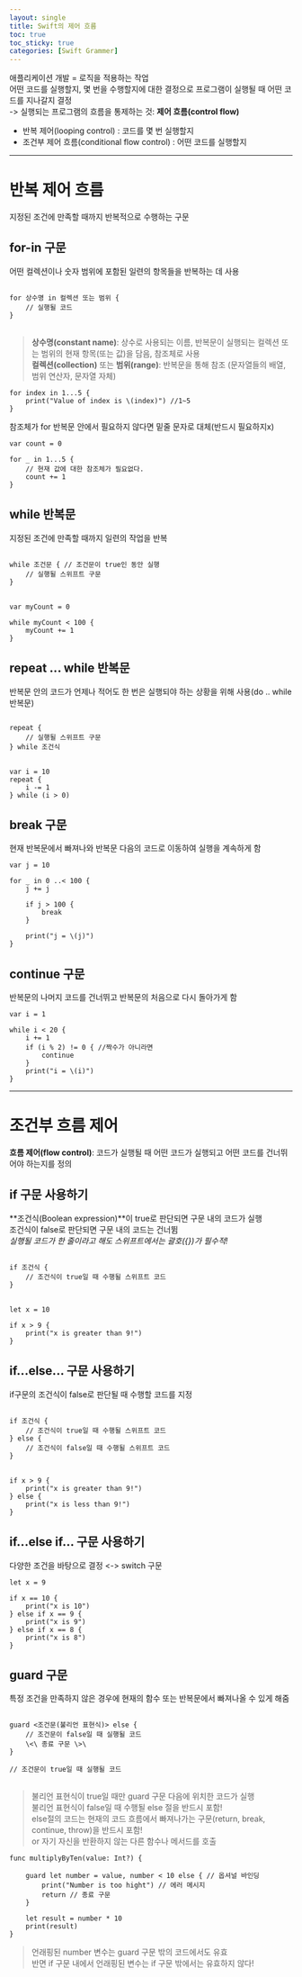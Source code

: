 ```yaml
---
layout: single
title: Swift의 제어 흐름
toc: true
toc_sticky: true
categories: [Swift Grammer]
---
```

 
애플리케이션 개발 = 로직을 적용하는 작업<br/>
어떤 코드를 실행할지, 몇 번을 수행할지에 대한 결정으로 프로그램이 실행될 때 어떤 코드를 지나갈지 결정<br/>
 -> 실행되는 프로그램의 흐름을 통제하는 것: **제어 흐름(control flow)**<br/>
* 반복 제어(looping control)
    : 코드를 몇 번 실행할지
* 조건부 제어 흐름(conditional flow control)
    : 어떤 코드를 실행할지
    
---------

# 반복 제어 흐름
지정된 조건에 만족할 때까지 반복적으로 수행하는 구문

## for-in 구문
어떤 컬렉션이나 숫자 범위에 포함된 일련의 항목들을 반복하는 데 사용
<pre>
<code>
for 상수명 in 컬렉션 또는 범위 {
    // 실행될 코드
}
</code>
</pre>
> **상수명(constant name)**: 상수로 사용되는 이름, 반복문이 실행되는 컬렉션 또는 범위의 현재 항목(또는 값)을 담음, 참조체로 사용<br/>
> **컬렉션(collection)** 또는 **범위(range)**: 반복문을 통해 참조 (문자열들의 배열, 범위 연산자, 문자열 자체)
```
for index in 1...5 {
    print("Value of index is \(index)") //1~5
}
```
참조체가 for 반복문 안에서 필요하지 않다면 밑줄 문자로 대체(반드시 필요하지x)
```
var count = 0

for _ in 1...5 {
    // 현재 값에 대한 참조체가 필요없다.
    count += 1
}
```

## while 반복문
지정된 조건에 만족할 때까지 일련의 작업을 반복
<pre>
<code>
while 조건문 { // 조건문이 true인 동안 실행
    // 실행될 스위프트 구문
}
</code>
</pre>
 
```
var myCount = 0

while myCount < 100 {
    myCount += 1
}
```

## repeat ... while 반복문
반복문 안의 코드가 언제나 적어도 한 번은 실행되야 하는 상황을 위해 사용(do .. while 반복문)
<pre>
<code>
repeat {
    // 실행될 스위프트 구문
} while 조건식
</code>
</pre>

```
var i = 10
repeat {
    i -= 1
} while (i > 0)
```
 
## break 구문
현재 반복문에서 빠져나와 반복문 다음의 코드로 이동하여 실행을 계속하게 함
```
var j = 10

for _ in 0 ..< 100 {
    j += j
     
    if j > 100 {
        break
    }
     
    print("j = \(j)")
}
```

## continue 구문
반복문의 나머지 코드를 건너뛰고 반복문의 처음으로 다시 돌아가게 함
```
var i = 1

while i < 20 {
    i += 1
    if (i % 2) != 0 { //짝수가 아니라면
        continue
    }
    print("i = \(i)")
}
```

---------

# 조건부 흐름 제어
**흐름 제어(flow control)**: 코드가 실행될 때 어떤 코드가 실행되고 어떤 코드를 건너뛰어야 하는지를 정의
 
## if 구문 사용하기
**조건식(Boolean expression)**이 true로 판단되면 구문 내의 코드가 실행<br/>
조건식이 false로 판단되면 구문 내의 코드는 건너뜀<br/>
*실행될 코드가 한 줄이라고 해도 스위프트에서는 괄호({})가 필수적!*
<pre>
<code>
if 조건식 {
    // 조건식이 true일 때 수행될 스위프트 코드
}
</code>
</pre>
 
```
let x = 10

if x > 9 {
    print("x is greater than 9!")
}
```
 
## if...else... 구문 사용하기
if구문의 조건식이 false로 판단될 때 수행할 코드를 지정
<pre>
<code>
if 조건식 {
    // 조건식이 true일 때 수행될 스위프트 코드
} else {
    // 조건식이 false일 때 수행될 스위프트 코드
}
</code>
</pre>
 
```
if x > 9 {
    print("x is greater than 9!")
} else {
    print("x is less than 9!")
}
```
 
## if...else if... 구문 사용하기
다양한 조건을 바탕으로 결정 <-> switch 구문
```
let x = 9

if x == 10 {
    print("x is 10")
} else if x == 9 {
    print("x is 9")
} else if x == 8 {
    print("x is 8")
}
```
 
## guard 구문
특정 조건을 만족하지 않은 경우에 현재의 함수 또는 반복문에서 빠져나올 수 있게 해줌
<pre>
<code>
guard <조건문(불리언 표현식)> else {
    // 조건문이 false일 때 실행될 코드
    \<\ 종료 구문 \>\
}
 
// 조건문이 true일 때 실행될 코드
</code>
</pre>
> 불리언 표현식이 true일 때만 guard 구문 다음에 위치한 코드가 실행<br/>
> 불리언 표현식이 false일 때 수행될 else 절을 반드시 포함!<br/>
> else절의 코드는 현재의 코드 흐름에서 빠져나가는 구문(return, break, continue, throw)을 반드시 포함!<br/>or 자기 자신을 반환하지 않는 다른 함수나 메서드를 호출
 
```
func multiplyByTen(value: Int?) {
     
    guard let number = value, number < 10 else { // 옵셔널 바인딩
        print("Number is too hight") // 에러 메시지
        return // 종료 구문
    }
     
    let result = number * 10
    print(result)
}
```
> 언래핑된 number 변수는 guard 구문 밖의 코드에서도 유효<br/>
> 반면 if 구문 내에서 언래핑된 변수는 if 구문 밖에서는 유효하지 않다!
